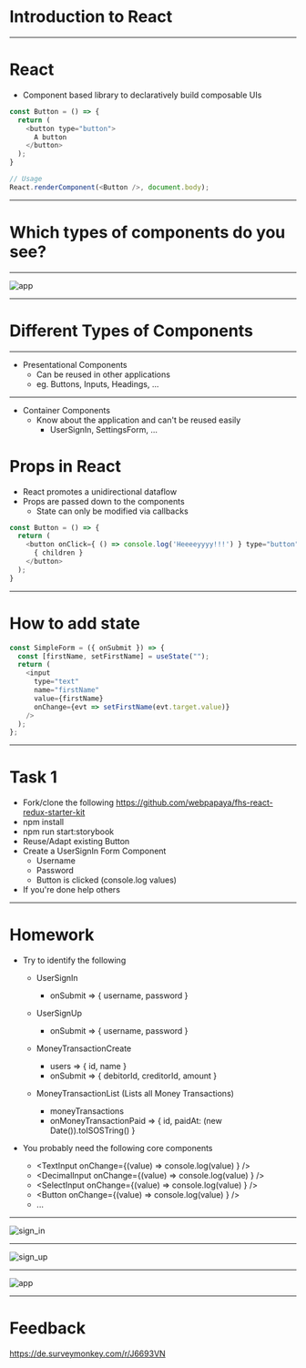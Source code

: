 # Introduction to React

---

# React

- Component based library to declaratively build composable UIs

```js
const Button = () => {
  return (
    <button type="button">
      A button
    </button>
  );
}

// Usage
React.renderComponent(<Button />, document.body);
```

----

# Which types of components do you see?

----

![app](assets/app_wireframe.png)

---

# Different Types of Components

----

- Presentational Components
  - Can be reused in other applications
  - eg. Buttons, Inputs, Headings, ...

----

- Container Components
  - Know about the application and can't be reused easily
    - UserSignIn, SettingsForm, ...


# Props in React

- React promotes a unidirectional dataflow
- Props are passed down to the components
  - State can only be modified via callbacks

```js
const Button = () => {
  return (
    <button onClick={ () => console.log('Heeeeyyyy!!!') } type="button">
      { children }
    </button>
  );
}
```

---

# How to add state

```js
const SimpleForm = ({ onSubmit }) => {
  const [firstName, setFirstName] = useState("");
  return (
    <input
      type="text"
      name="firstName"
      value={firstName}
      onChange={evt => setFirstName(evt.target.value)}
    />
  );
};
```

---

# Task 1

- Fork/clone the following https://github.com/webpapaya/fhs-react-redux-starter-kit
- npm install
- npm run start:storybook
- Reuse/Adapt existing Button
- Create a UserSignIn Form Component
  - Username
  - Password
  - Button is clicked (console.log values)
- If you're done help others

---

# Homework
- Try to identify the following
  - UserSignIn
    - onSubmit => { username, password }

  - UserSignUp
    - onSubmit => { username, password }

  - MoneyTransactionCreate
    - users => { id, name }
    - onSubmit => { debitorId, creditorId, amount }

  - MoneyTransactionList (Lists all Money Transactions)
    - moneyTransactions
    - onMoneyTransactionPaid => { id, paidAt: (new Date()).toISOSTring() }

- You probably need the following core components
  - <TextInput onChange={(value) => console.log(value) } />
  - <DecimalInput onChange={(value) => console.log(value) } />
  - <SelectInput onChange={(value) => console.log(value) } />
  - <Button onChange={(value) => console.log(value) } />
  - ...

----

![sign_in](assets/sign_in_wireframe.png)

----

![sign_up](assets/sign_up_wireframe.png)

----

![app](assets/app_wireframe.png)

---

# Feedback

https://de.surveymonkey.com/r/J6693VN